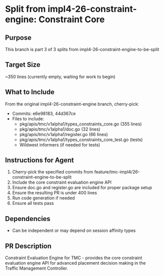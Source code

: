 # Split from impl4-26-constraint-engine: Constraint Core

## Purpose
This branch is part 3 of 3 splits from impl4-26-constraint-engine-to-be-split

## Target Size
~350 lines (currently empty, waiting for work to begin)

## What to Include
From the original impl4-26-constraint-engine branch, cherry-pick:
- Commits: e6e98183, 44d367ce
- Files to include:
  - pkg/apis/tmc/v1alpha1/types_constraints_core.go (355 lines)
  - pkg/apis/tmc/v1alpha1/doc.go (32 lines)
  - pkg/apis/tmc/v1alpha1/register.go (66 lines)
  - pkg/apis/tmc/v1alpha1/types_constraints_core_test.go (tests)
  - Wildwest informers (if needed for tests)

## Instructions for Agent
1. Cherry-pick the specified commits from feature/tmc-impl4/26-constraint-engine-to-be-split
2. Include the core constraint evaluation engine API
3. Ensure doc.go and register.go are included for proper package setup
4. Ensure the resulting PR is under 400 lines
5. Run code generation if needed
6. Ensure all tests pass

## Dependencies
- Can be independent or may depend on session affinity types

## PR Description
Constraint Evaluation Engine for TMC - provides the core constraint evaluation
engine API for advanced placement decision making in the Traffic Management Controller.